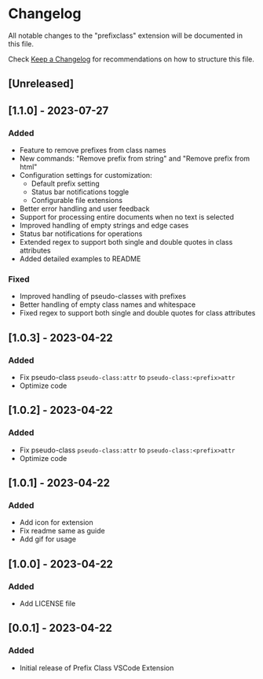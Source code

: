 # Changelog

All notable changes to the "prefixclass" extension will be documented in this file.

Check [Keep a Changelog](http://keepachangelog.com/) for recommendations on how to structure this file.

## [Unreleased]

## [1.1.0] - 2023-07-27

### Added

- Feature to remove prefixes from class names
- New commands: "Remove prefix from string" and "Remove prefix from html"
- Configuration settings for customization:
  - Default prefix setting
  - Status bar notifications toggle
  - Configurable file extensions
- Better error handling and user feedback
- Support for processing entire documents when no text is selected
- Improved handling of empty strings and edge cases
- Status bar notifications for operations
- Extended regex to support both single and double quotes in class attributes
- Added detailed examples to README

### Fixed

- Improved handling of pseudo-classes with prefixes
- Better handling of empty class names and whitespace
- Fixed regex to support both single and double quotes for class attributes

## [1.0.3] - 2023-04-22

### Added

- Fix pseudo-class `pseudo-class:attr` to `pseudo-class:<prefix>attr`
- Optimize code

## [1.0.2] - 2023-04-22

### Added

- Fix pseudo-class `pseudo-class:attr` to `pseudo-class:<prefix>attr`
- Optimize code

## [1.0.1] - 2023-04-22

### Added

- Add icon for extension
- Fix readme same as guide
- Add gif for usage

## [1.0.0] - 2023-04-22

### Added

- Add LICENSE file

## [0.0.1] - 2023-04-22

### Added

- Initial release of Prefix Class VSCode Extension
